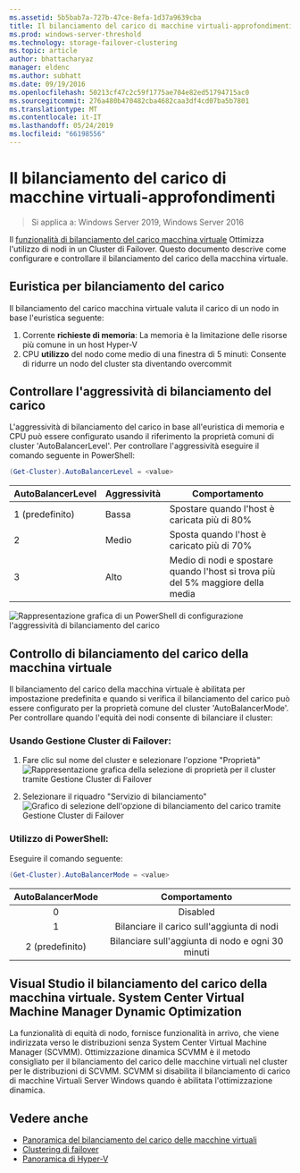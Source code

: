 ```yaml
---
ms.assetid: 5b5bab7a-727b-47ce-8efa-1d37a9639cba
title: Il bilanciamento del carico di macchine virtuali-approfondimenti
ms.prod: windows-server-threshold
ms.technology: storage-failover-clustering
ms.topic: article
author: bhattacharyaz
manager: eldenc
ms.author: subhatt
ms.date: 09/19/2016
ms.openlocfilehash: 50213cf47c2c59f1775ae704e82ed51794715ac0
ms.sourcegitcommit: 276a480b470482cba4682caa3df4cd07ba5b7801
ms.translationtype: MT
ms.contentlocale: it-IT
ms.lasthandoff: 05/24/2019
ms.locfileid: "66198556"
---
```

# <a name="virtual-machine-load-balancing-deep-dive"></a>Il bilanciamento del carico di macchine virtuali-approfondimenti

> Si applica a: Windows Server 2019, Windows Server 2016

Il [funzionalità di bilanciamento del carico macchina virtuale](vm-load-balancing-overview.md) Ottimizza l'utilizzo di nodi in un Cluster di Failover. Questo documento descrive come configurare e controllare il bilanciamento del carico della macchina virtuale. 

## <a id="heuristics-for-balancing"></a>Euristica per bilanciamento del carico
Il bilanciamento del carico macchina virtuale valuta il carico di un nodo in base l'euristica seguente:
1. Corrente **richieste di memoria**: La memoria è la limitazione delle risorse più comune in un host Hyper-V
2. CPU **utilizzo** del nodo come medio di una finestra di 5 minuti: Consente di ridurre un nodo del cluster sta diventando overcommit

## <a id="controlling-aggressiveness-of-balancing"></a>Controllare l'aggressività di bilanciamento del carico
L'aggressività di bilanciamento del carico in base all'euristica di memoria e CPU può essere configurato usando il riferimento la proprietà comuni di cluster 'AutoBalancerLevel'. Per controllare l'aggressività eseguire il comando seguente in PowerShell:

```PowerShell
(Get-Cluster).AutoBalancerLevel = <value>
```

| AutoBalancerLevel | Aggressività | Comportamento |
|-------------------|----------------|----------|
| 1 (predefinito) | Bassa | Spostare quando l'host è caricata più di 80% |
| 2 | Medio | Sposta quando l'host è caricato più di 70% |
| 3 | Alto | Medio di nodi e spostare quando l'host si trova più del 5% maggiore della media | 

![Rappresentazione grafica di un PowerShell di configurazione l'aggressività di bilanciamento del carico](media/vm-load-balancing/detailed-VM-load-balancing-1.jpg)

## <a name="controlling-vm-load-balancing"></a>Controllo di bilanciamento del carico della macchina virtuale
Il bilanciamento del carico della macchina virtuale è abilitata per impostazione predefinita e quando si verifica il bilanciamento del carico può essere configurato per la proprietà comune del cluster 'AutoBalancerMode'. Per controllare quando l'equità dei nodi consente di bilanciare il cluster:

### <a name="using-failover-cluster-manager"></a>Usando Gestione Cluster di Failover:
1. Fare clic sul nome del cluster e selezionare l'opzione "Proprietà"  
    ![Rappresentazione grafica della selezione di proprietà per il cluster tramite Gestione Cluster di Failover](media/vm-load-balancing/detailed-VM-load-balancing-2.jpg)

2.  Selezionare il riquadro "Servizio di bilanciamento"  
    ![Grafico di selezione dell'opzione di bilanciamento del carico tramite Gestione Cluster di Failover](media/vm-load-balancing/detailed-VM-load-balancing-3.jpg)

### <a name="using-powershell"></a>Utilizzo di PowerShell:
Eseguire il comando seguente:
```powershell
(Get-Cluster).AutoBalancerMode = <value>
```

|AutoBalancerMode |Comportamento| 
|:----------------:|:----------:|
|0| Disabled| 
|1| Bilanciare il carico sull'aggiunta di nodi| 
|2 (predefinito)| Bilanciare sull'aggiunta di nodo e ogni 30 minuti |

## <a name="vm-load-balancing-vs-system-center-virtual-machine-manager-dynamic-optimization"></a>Visual Studio il bilanciamento del carico della macchina virtuale. System Center Virtual Machine Manager Dynamic Optimization
La funzionalità di equità di nodo, fornisce funzionalità in arrivo, che viene indirizzata verso le distribuzioni senza System Center Virtual Machine Manager (SCVMM). Ottimizzazione dinamica SCVMM è il metodo consigliato per il bilanciamento del carico delle macchine virtuali nel cluster per le distribuzioni di SCVMM. SCVMM si disabilita il bilanciamento di carico di macchine Virtuali Server Windows quando è abilitata l'ottimizzazione dinamica.

## <a name="see-also"></a>Vedere anche
* [Panoramica del bilanciamento del carico delle macchine virtuali](vm-load-balancing-overview.md)
* [Clustering di failover](failover-clustering-overview.md)
* [Panoramica di Hyper-V](../virtualization/hyper-v/Hyper-V-on-Windows-Server.md)
